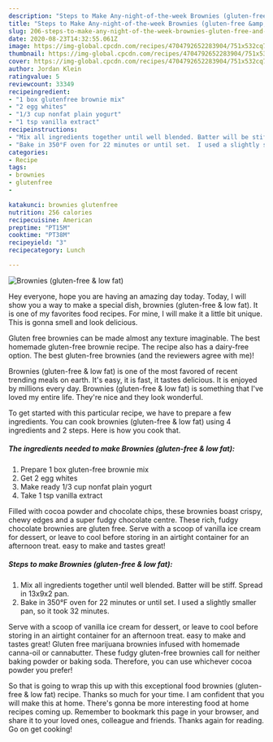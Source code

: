 ```yaml
---
description: "Steps to Make Any-night-of-the-week Brownies (gluten-free &amp;amp; low fat)"
title: "Steps to Make Any-night-of-the-week Brownies (gluten-free &amp;amp; low fat)"
slug: 206-steps-to-make-any-night-of-the-week-brownies-gluten-free-and-amp-low-fat
date: 2020-08-23T14:32:55.061Z
image: https://img-global.cpcdn.com/recipes/4704792652283904/751x532cq70/brownies-gluten-free-low-fat-recipe-main-photo.jpg
thumbnail: https://img-global.cpcdn.com/recipes/4704792652283904/751x532cq70/brownies-gluten-free-low-fat-recipe-main-photo.jpg
cover: https://img-global.cpcdn.com/recipes/4704792652283904/751x532cq70/brownies-gluten-free-low-fat-recipe-main-photo.jpg
author: Jordan Klein
ratingvalue: 5
reviewcount: 33349
recipeingredient:
- "1 box glutenfree brownie mix"
- "2 egg whites"
- "1/3 cup nonfat plain yogurt"
- "1 tsp vanilla extract"
recipeinstructions:
- "Mix all ingredients together until well blended. Batter will be stiff. Spread in 13x9x2 pan."
- "Bake in 350°F oven for 22 minutes or until set.  I used a slightly smaller pan, so it took 32 minutes."
categories:
- Recipe
tags:
- brownies
- glutenfree
- 

katakunci: brownies glutenfree  
nutrition: 256 calories
recipecuisine: American
preptime: "PT15M"
cooktime: "PT38M"
recipeyield: "3"
recipecategory: Lunch

---
```



![Brownies (gluten-free &amp; low fat)](https://img-global.cpcdn.com/recipes/4704792652283904/751x532cq70/brownies-gluten-free-low-fat-recipe-main-photo.jpg)

Hey everyone, hope you are having an amazing day today. Today, I will show you a way to make a special dish, brownies (gluten-free &amp; low fat). It is one of my favorites food recipes. For mine, I will make it a little bit unique. This is gonna smell and look delicious.

Gluten free brownies can be made almost any texture imaginable. The best homemade gluten-free brownie recipe. The recipe also has a dairy-free option. The best gluten-free brownies (and the reviewers agree with me)!

Brownies (gluten-free &amp; low fat) is one of the most favored of recent trending meals on earth. It's easy, it is fast, it tastes delicious. It is enjoyed by millions every day. Brownies (gluten-free &amp; low fat) is something that I've loved my entire life. They're nice and they look wonderful.


To get started with this particular recipe, we have to prepare a few ingredients. You can cook brownies (gluten-free &amp; low fat) using 4 ingredients and 2 steps. Here is how you cook that.

<!--inarticleads1-->

##### The ingredients needed to make Brownies (gluten-free &amp; low fat):

1. Prepare 1 box gluten-free brownie mix
1. Get 2 egg whites
1. Make ready 1/3 cup nonfat plain yogurt
1. Take 1 tsp vanilla extract


Filled with cocoa powder and chocolate chips, these brownies boast crispy, chewy edges and a super fudgy chocolate centre. These rich, fudgy chocolate brownies are gluten free. Serve with a scoop of vanilla ice cream for dessert, or leave to cool before storing in an airtight container for an afternoon treat. easy to make and tastes great! 

<!--inarticleads2-->

##### Steps to make Brownies (gluten-free &amp; low fat):

1. Mix all ingredients together until well blended. Batter will be stiff. Spread in 13x9x2 pan.
1. Bake in 350°F oven for 22 minutes or until set.  I used a slightly smaller pan, so it took 32 minutes.


Serve with a scoop of vanilla ice cream for dessert, or leave to cool before storing in an airtight container for an afternoon treat. easy to make and tastes great! Gluten free marijuana brownies infused with homemade canna-oil or cannabutter. These fudgy gluten-free brownies call for neither baking powder or baking soda. Therefore, you can use whichever cocoa powder you prefer! 

So that is going to wrap this up with this exceptional food brownies (gluten-free &amp; low fat) recipe. Thanks so much for your time. I am confident that you will make this at home. There's gonna be more interesting food at home recipes coming up. Remember to bookmark this page in your browser, and share it to your loved ones, colleague and friends. Thanks again for reading. Go on get cooking!
